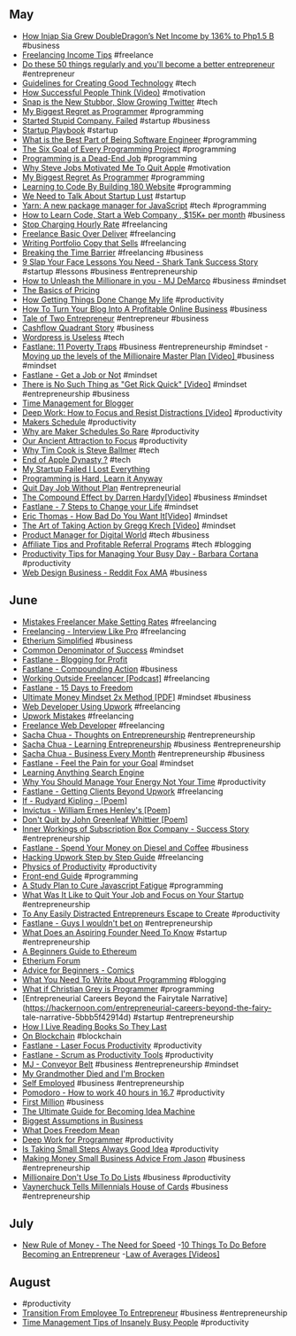 ## May
- [How Injap Sia Grew DoubleDragon’s Net Income by 136% to Php1.5 B](http://www.entrepreneur.com.ph/news-and-events/how-injap-sia-grew-doubledragon-s-net-income-by-136-to-php1-5-b-a1673-20170510) #business
- [Freelancing Income Tips](http://www.entrepreneur.com.ph/run-and-grow/freelancing-income-tips-a1148-20160610-lfrm) #freelance
- [Do these 50 things regularly and you'll become a better entrepreneur](http://www.entrepreneur.com.ph/startup-tips/do-these-50-things-regularly-and-you-ll-become-a-better-entrepreneur) #entrepreneur
- [Guidelines for Creating Good Technology](https://www.youtube.com/watch?v=rk5vo1T3Lzc) #tech
- [How Successful People Think (Video)](https://www.youtube.com/watch?v=zCyB2DQFdA0) #motivation
- [Snap is the New Stubbor, Slow Growing Twitter](http://tcrn.ch/2q4knAn) #tech
- [My Biggest Regret as Programmer](http://thecodist.com/article/my-biggest-regret-as-a-programmer) #programming
- [Started Stupid Company. Failed](https://news.ycombinator.com/item?id=6805699) #startup #business
- [Startup Playbook](http://playbook.samaltman.com/) #startup 
- [What is the Best Part of Being Software Engineer](https://www.alexkras.com/what-is-the-best-part-about-being-a-software-engineer/) #programming
- [The Six Goal of Every Programming Project](http://thecodist.com/article/the-six-goals-of-every-programming-project) #programming
- [Programming is a Dead-End Job](http://thecodist.com/article/programming_is_a_dead_end_job) #programming
- [Why Steve Jobs Motivated Me To Quit Apple](http://roadlesstravelled.me/2015/04/06/why-steve-jobs-motivated-me-to-quit-apple/) #motivation
- [My Biggest Regret As Programmer](http://thecodist.com/article/my-biggest-regret-as-a-programmer) #programming 
- [Learning to Code By Building 180 Website](http://blog.jenniferdewalt.com/post/56319597560/im-learning-to-code-by-building-180-websites-in) #programming
- [We Need to Talk About Startup Lust](https://blog.merakium.co/Design/we-need-to-talk-about-startup-lust) #startup
- [Yarn: A new package manager for JavaScript](https://code.facebook.com/posts/1840075619545360) #tech #programming
- [How to Learn Code, Start a Web Company , $15K+ per month](goo.gl/iRixVD) #business
- [Stop Charging Hourly Rate](http://sebkay.com/stop-charging-hourly-rate/) #freelancing
- [Freelance Basic Over Deliver](http://sebkay.com/freelance-basics-over-deliver/) #freelancing
- [Writing Portfolio Copy that Sells](http://sebkay.com/writing-portfolio-copy-that-sells/) #freelancing
- [Breaking the Time Barrier](https://www.freshbooks.com/assets/other/Breaking-the-Time-Barrier.pdf) #freelancing #business
- [9 Slap Your Face Lessons You Need - Shark Tank Success Story](https://www.thefastlaneforum.com/community/threads/9-slap-your-face-lessons-you-need-to-learn-from-this-shark-tank-success-story.51752/) #startup #lessons #business #entrepreneurship
- [How to Unleash the Millionare in you - MJ DeMarco](https://www.youtube.com/watch?v=cTq_wwnuNyk) #business #mindset
- [The Basics of Pricing](https://www.thefastlaneforum.com/community/threads/the-basics-of-pricing.73742/)
- [How Getting Things Done Change My life](http://blog.capterra.com/how-getting-things-done-changed-my-life-5-lessons-i-learned/) #productivity
- [How To Turn Your Blog Into A Profitable Online Business](https://www.smartpinoyblogger.com/spb002/) #business
- [Tale of Two Entrepreneur](https://www.thinkpesos.com/tale-of-two-entrepreneurs/) #entrepreneur #business
- [Cashflow Quadrant Story](https://www.thinkpesos.com/cashflow-quadrant-story/) #business
- [Wordpress is Useless](https://www.thefastlaneforum.com/community/threads/wordpress-is-useless.73906/) #tech
- [Fastlane: 11 Poverty Traps](http://www.themillionairefastlane.com/11-poverty-traps.php) #business #entrepreneurship #mindset
-[Moving up the levels of the Millionaire Master Plan [Video] ](https://www.youtube.com/watch?v=m-NbK4pHQjY) #business #mindset
- [Fastlane - Get a Job or Not](https://www.thefastlaneforum.com/community/threads/get-a-job-or-not.73984/#post-605387) #mindset
- [There is No Such Thing as "Get Rick Quick" [Video]](https://www.facebook.com/secretentourage/videos/10154881038666181/) #mindset #entrepreneurship #business
- [Time Management for Blogger](https://www.elegantthemes.com/blog/tips-tricks/time-management-for-bloggers-how-to-make-time-to-blog)
- [Deep Work: How to Focus and Resist Distractions [Video]](https://www.youtube.com/watch?v=IZpczNS-ky0) #productivity
- [Makers Schedule](http://www.paulgraham.com/makersschedule.html) #productivity
- [Why are Maker Schedules So Rare](http://calnewport.com/blog/2017/04/05/why-are-maker-schedules-so-rare/) #productivity
- [Our Ancient Attraction to Focus](http://calnewport.com/blog/2017/03/25/our-ancient-attraction-to-focus/) #productivity
- [Why Tim Cook is Steve Ballmer](https://venturebeat.com/2016/10/25/why-tim-cook-is-steve-ballmer/) #tech
- [End of Apple Dynasty ?](https://techcrunch.com/2016/11/29/the-end-of-the-apple-dynasty/?sr_share=facebook) #tech
- [My Startup Failed I Lost Everything](https://medium.com/@SoldOutSupplier/my-startup-failed-i-lost-everything-heres-what-i-learned-44658a116464)
- [Programming is Hard, Learn it Anyway](https://medium.freecodecamp.com/make-your-hobby-harder-programming-is-difficult-thats-why-you-should-learn-it-e4627aee41a1)
- [Quit Day Job Without Plan](http://www.overcomeordinary.com/quit-day-job-without-plan/) #entrepreneurial
- [The Compound Effect by Darren Hardy[Video]](https://www.youtube.com/watch?v=qDxDCtZ9UkE) #business #mindset
- [Fastlane - 7 Steps to Change your Life](https://www.thefastlaneforum.com/community/threads/7-steps-that-will-radically-change-your-life-in-30-days-or-less-guaranteed.50600/) #mindset 
- [Eric Thomas - How Bad Do You Want It[Video]](https://www.youtube.com/watch?v=97V4ZZqwxiw) #mindset
- [The Art of Taking Action by Gregg Krech [Video]](https://www.youtube.com/watch?v=g2B6gtek0Pg) #mindset
- [Product Manager for Digital World](http://www.mckinsey.com/industries/high-tech/our-insights/product-managers-for-the-digital-world?cid=soc-web) #tech #business
- [Affiliate Tips and Profitable Referral Programs](http://webcusp.com/affiliate-tips-and-profitable-referral-programs/) #tech #blogging
- [Productivity Tips for Managing Your Busy Day - Barbara Cortana](https://www.americanexpress.com/us/small-business/openforum/articles/barbara-corcorans-productivity-tips-for-managing-your-busy-day/) #productivity
- [Web Design Business - Reddit Fox AMA](https://www.reddit.com/r/Entrepreneur/comments/5ffp9j/web_design_only_started_in_jan_this_year_making/) #business

## June
- [Mistakes Freelancer Make Setting Rates](https://www.upwork.com/hiring/for-freelancers/mistakes-freelancers-make-setting-rates/) #freelancing
- [Freelancing - Interview Like Pro](https://www.upwork.com/hiring/community/interview-like-pro/) #freelancing
- [Etherium Simplified](http://blog.erratasec.com/2016/06/etheriumdao-hack-similfied.html#.WTAOyhOGMo9) #business
- [Common Denominator of Success](http://www.amnesta.net/mba/thecommondenominatorofsuccess-albertengray.pdf) #mindset
- [Fastlane - Blogging for Profit](https://www.thefastlaneforum.com/community/threads/blogging-for-profit-with-legendary-gold-follow-up-posts.68810)
- [Fastlane - Compounding Action](https://www.thefastlaneforum.com/community/threads/your-fastlane-rocket-fuel-compounding-action-power.72746/) #business
- [Working Outside Freelancer [Podcast]](http://www.freelanceblend.com/fbp-134-askmarv-when-to-consider-working-outside-freelancer-platforms/) #freelancing
- [Fastlane - 15 Days to Freedom](https://www.thefastlaneforum.com/community/threads/15-days-to-freedom-make-money-copywriting-in-15-days-or-less.59465/) 
- [Ultimate Money Mindset 2x Method [PDF]](http://s3.amazonaws.com/UltimateMoneyMindset/__UltimateMoneyMindset_The2XMethod_by_Bill_Stacy.pdf) #mindset #business
- [Web Developer Using Upwork](https://freelancetowin.com/web-developer-using-upwork/) #freelancing
- [Upwork Mistakes](https://freelancetowin.com/upwork-mistakes/) #freelancing
- [Freelance Web Developer](https://careerfoundry.com/en/blog/web-development/freelance-web-developer/) #freelancing
- [Sacha Chua - Thoughts on Entrepreneurship](http://sachachua.com/blog/category/business/entrepreneurship/) #entrepreneurship
- [Sacha Chua - Learning Entrepreneurship](http://sachachua.com/blog/2014/02/learning-entrepreneur/) #business #entrepreneurship
- [Sacha Chua - Business Every Month](http://sachachua.com/blog/2013/01/accelerating-my-business-learning-setting-a-goal-for-a-new-business-every-month/) #entrepreneurship #business
- [Fastlane - Feel the Pain for your Goal](https://www.thefastlaneforum.com/community/threads/im-sorry-but-this-is-going-to-be-painful-for-a-lot-of-you.74624/) #mindset
- [Learning Anything Search Engine](https://learn-anything.xyz/) 
- [Why You Should Manage Your Energy Not Your Time](http://www.bbc.com/capital/story/20170612-why-you-should-manage-your-energy-not-your-time) #productivity
- [Fastlane - Getting Clients Beyond Upwork](https://www.thefastlaneforum.com/community/threads/how-to-actually-get-freelance-work-what-i-learned-after-3-months-of-beating-my-head-against-a-wall.74319/page-2) #freelancing
- [If - Rudyard Kipling - [Poem]](https://www.poetryfoundation.org/poems-and-poets/poems/detail/46473)
- [Invictus - William Ernes Henley's [Poem]](https://www.poetryfoundation.org/poems-and-poets/poems/detail/51642)
- [Don't Quit by John Greenleaf Whittier [Poem]](http://www.yourdailypoem.com/listpoem.jsp?poem_id=1820)
- [Inner Workings of Subscription Box Company - Success Story](https://www.reddit.com/r/Entrepreneur/comments/2h1mlt/the_inner_workings_of_a_subscription_box_company/?) #entrepreneurship
- [Fastlane - Spend Your Money on Diesel and Coffee](https://www.thefastlaneforum.com/community/threads/spend-your-money-on-diesel-and-coffee.70072/) #business
- [Hacking Upwork Step by Step Guide](goo.gl/Djodkw) #freelancing
- [Physics of Productivity](http://jamesclear.com/physics-productivity) #productivity
- [Front-end Guide](https://github.com/grab/front-end-guide) #programming
- [A Study Plan to Cure Javascript Fatigue](https://medium.freecodecamp.com/a-study-plan-to-cure-javascript-fatigue-8ad3a54f2eb1) #programming
- [What Was It Like to Quit Your Job and Focus on Your Startup](https://news.ycombinator.com/item?id=14599687) #entrepreneurship
- [To Any Easily Distracted Entrepreneurs Escape to Create](https://www.reddit.com/r/Entrepreneur/comments/6idq1w/to_any_easily_distracted_entrepreneurs_here_have/) #productivity
- [Fastlane - Guys I wouldn't bet on](https://www.thefastlaneforum.com/community/threads/guys-i-wouldnt-bet-on.63266/) #entrepreneurship
- [What Does an Aspiring Founder Need To Know](https://hbr.org/2017/06/what-does-an-aspiring-founder-need-to-know?utm_campaign=hbr&utm_source=facebook&utm_medium=social) #startup #entrepreneurship
- [A Beginners Guide to Ethereum](https://blog.coinbase.com/a-beginners-guide-to-ethereum-46dd486ceecf) 
- [Etherium Forum](https://www.reddit.com/r/ethereum/)
- [Advice for Beginners - Comics](http://zenpencils.com/comic/90-ira-glass-advice-for-beginners/#.WUvzjsLu4NU.facebook)
- [What You Need To Write About Programming](https://hackernoon.com/what-you-need-to-write-about-programming-ce57cdc3b206)  #blogging
- [What if Christian Grey is Programmer](http://danielkmak.com/blog/programming/storytelling/novel/2017/05/29/50-shades-of-programming-what-if-christian-grey-were-a-programmer.html) #programming
- [Entrepreneurial Careers Beyond the Fairytale Narrative](https://hackernoon.com/entrepreneurial-careers-beyond-the-fairy- tale-narrative-5bbb5f42914d) #startup #entrepreneurship
- [How I Live Reading Books So They Last](https://hackernoon.com/how-i-live-reading-books-so-they-last-6f93c7e7d702)
- [On Blockchain](http://www.zkorman.com/blockchain.html) #blockchain
- [Fastlane - Laser Focus Productivity](https://www.thefastlaneforum.com/community/threads/achieve-laser-focus-productivity-with-the-system-legendary-fastlaners-use.67028) #productivity
- [Fastlane - Scrum as Productivity Tools](https://www.thefastlaneforum.com/community/threads/achieve-laser-focus-productivity-with-the-system-legendary-fastlaners-use.67028/page-5#post-532321) #productivity
- [MJ - Conveyor Belt](https://www.youtube.com/watch?v=WuOsqUFbAe8) #business #entrepreneurship #mindset
- [My Grandmother Died and I'm Brocken](https://www.facebook.com/notes/daniel-colossus-dipiazza/my-grandmother-died-and-i-am-broken/10154657707624170/)
- [Self Employed](http://rich20something.com/blog/self-employed/) #business #entrepreneurship
- [Pomodoro - How to work 40 hours in 16.7](https://stories.buffer.com/how-to-work-40-hours-in-16-7-the-simple-technique-that-gave-me-my-life-back-8f98ec011862) #productivity
- [First Million](http://www.jamesaltucher.com/2017/06/first-million/) #business
- [The Ultimate Guide for Becoming Idea Machine](http://www.jamesaltucher.com/2014/05/the-ultimate-guide-for-becoming-an-idea-machine/)
- [Biggest Assumptions in Business](http://www.jamesaltucher.com/2017/06/biggest-assumptions-business/) 
- [What Does Freedom Mean](http://www.jamesaltucher.com/2017/06/what-does-freedom-mean/)
- [Deep Work for Programmer](https://medium.com/mindful-programmer/deep-work-fa3e7396ca13) #productivity
- [Is Taking Small Steps Always Good Idea](https://medium.com/mindful-programmer/is-taking-small-steps-always-a-good-idea-8850abdc9ce9) #productivity
- [Making Money Small Business Advice From Jason](https://www.inc.com/magazine/20110301/making-money-small-business-advice-from-jason-fried_pagen_3.html) #business #entrepreneurship
- [Millionaire Don't Use To Do Lists](http://www.huffingtonpost.com/kevin-kruse/millionaires-dont-use-to-do-lists_b_7966024.html) #business #productivity
- [Vaynerchuck Tells Millennials House of Cards](http://www.cnbc.com/2017/07/14/vaynerchuk-tells-millennials-house-of-cards-is-why-theyre-failing.html) #business #entrepreneurship
## July
- [New Rule of Money - The Need for Speed](http://www.richdad.com/Resources/Rich-Dad-Financial-Education-Blog/April-2012/New-Rule-of-Money-5-The-Need-for-Speed.aspx)
-[10 Things To Do Before Becoming an Entrepreneur](https://www.youtube.com/watch?v=EFdsDVEJ2ao)
-[Law of Averages [Videos]](https://www.youtube.com/watch?v=D_pGQBdX55Y)
## August
- [](https://rubikscode.net/2017/06/04/pomodoro-technique-the-good-the-bad-and-the-tomato/) #productivity
- [Transition From Employee To Entrepreneur](https://foundrmag.com/transition-from-employee-to-entrepreneur/?) #business #entrepreneurship
- [Time Management Tips of Insanely Busy People](http://okdork.com/time-management-tips/) #productivity
